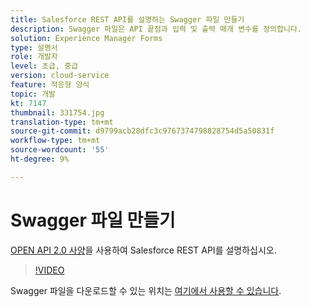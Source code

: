 ```yaml
---
title: Salesforce REST API를 설명하는 Swagger 파일 만들기
description: Swagger 파일은 API 끝점과 입력 및 출력 매개 변수를 정의합니다.
solution: Experience Manager Forms
type: 설명서
role: 개발자
level: 초급, 중급
version: cloud-service
feature: 적응형 양식
topic: 개발
kt: 7147
thumbnail: 331754.jpg
translation-type: tm+mt
source-git-commit: d9799acb28dfc3c9767374798828754d5a50831f
workflow-type: tm+mt
source-wordcount: '55'
ht-degree: 9%

---
```



# Swagger 파일 만들기

[OPEN API 2.0 사양](https://swagger.io/docs/specification/2-0/basic-structure/)을 사용하여 Salesforce REST API를 설명하십시오.

>[!VIDEO](https://video.tv.adobe.com/v/331754?quality=12&learn=on)

Swagger 파일을 다운로드할 수 있는 위치는 [여기에서 사용할 수 있습니다](assets/sfdc-rest-swagger.zip).
